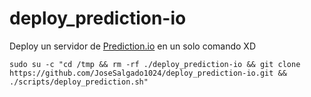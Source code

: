 # deploy_prediction-io
Deploy un servidor de [Prediction.io](http://predictionio.incubator.apache.org/) en un solo comando XD

	sudo su -c "cd /tmp && rm -rf ./deploy_prediction-io && git clone https://github.com/JoseSalgado1024/deploy_prediction-io.git && ./scripts/deploy_prediction.sh" 

